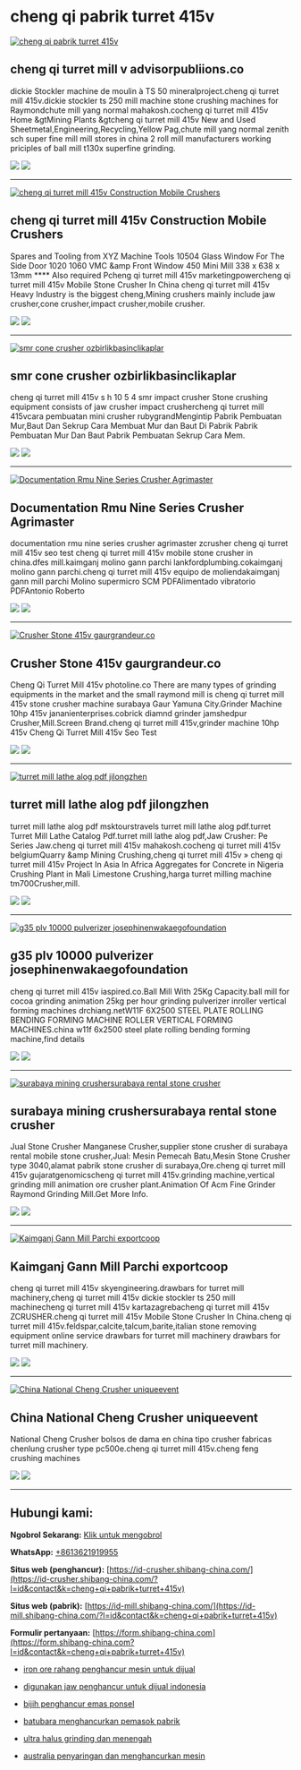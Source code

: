 # cheng qi pabrik turret 415v

<a href="https://swt.shibang-china.com/?l=id&img&k=cheng+qi+pabrik+turret+415v" target="_blank">![cheng qi pabrik turret 415v](http://static.shibang-china.com/all-800x300/768.jpg)</a>

## cheng qi turret mill v advisorpubliions.co
dickie Stockler machine de moulin à TS 50 mineralproject.cheng qi turret mill 415v.dickie stockler ts 250 mill machine stone crushing machines for Raymondchute mill yang normal mahakosh.cocheng qi turret mill 415v Home &gtMining Plants &gtcheng qi turret mill 415v New and Used Sheetmetal,Engineering,Recycling,Yellow Pag,chute mill yang normal zenith sch super fine mill mill stores in china 2 roll mill manufacturers working priciples of ball mill t130x superfine grinding.


<a href="https://whatsapp.shibangsoft.com/WhatsApp.php" target="_blank" title="WhatsApp">![](http://static.shibang-china.com/icon/whatsapp.png)</a> <a href="https://swt.shibang-china.com/?l=id&icon&k=cheng+qi+pabrik+turret+415v" target="_blank">![](http://static.shibang-china.com/icon/chat-id.png)</a>

---

<a href="https://swt.shibang-china.com/?l=id&img&k=cheng+qi+pabrik+turret+415v" target="_blank">![cheng qi turret mill 415v Construction Mobile Crushers](http://static.shibang-china.com/all-800x300/1177.jpg)</a>

## cheng qi turret mill 415v Construction Mobile Crushers
Spares and Tooling from XYZ Machine Tools 10504 Glass Window For The Side Door 1020 1060 VMC &amp Front Window 450 Mini Mill 338 x 638 x 13mm **** Also required Pcheng qi turret mill 415v marketingpowercheng qi turret mill 415v Mobile Stone Crusher In China cheng qi turret mill 415v Heavy Industry is the biggest cheng,Mining crushers mainly include jaw crusher,cone crusher,impact crusher,mobile crusher.


<a href="https://whatsapp.shibangsoft.com/WhatsApp.php" target="_blank" title="WhatsApp">![](http://static.shibang-china.com/icon/whatsapp.png)</a> <a href="https://swt.shibang-china.com/?l=id&icon&k=cheng+qi+pabrik+turret+415v" target="_blank">![](http://static.shibang-china.com/icon/chat-id.png)</a>

---

<a href="https://swt.shibang-china.com/?l=id&img&k=cheng+qi+pabrik+turret+415v" target="_blank">![smr cone crusher ozbirlikbasinclikaplar](http://static.shibang-china.com/all-800x300/90.jpg)</a>

## smr cone crusher ozbirlikbasinclikaplar
cheng qi turret mill 415v s h 10 5 4 smr impact crusher Stone crushing equipment consists of jaw crusher impact crushercheng qi turret mill 415vcara pembuatan mini crusher rubygrandMengintip Pabrik Pembuatan Mur,Baut Dan Sekrup Cara Membuat Mur dan Baut Di Pabrik Pabrik Pembuatan Mur Dan Baut Pabrik Pembuatan Sekrup Cara Mem.


<a href="https://whatsapp.shibangsoft.com/WhatsApp.php" target="_blank" title="WhatsApp">![](http://static.shibang-china.com/icon/whatsapp.png)</a> <a href="https://swt.shibang-china.com/?l=id&icon&k=cheng+qi+pabrik+turret+415v" target="_blank">![](http://static.shibang-china.com/icon/chat-id.png)</a>

---

<a href="https://swt.shibang-china.com/?l=id&img&k=cheng+qi+pabrik+turret+415v" target="_blank">![Documentation Rmu Nine Series Crusher Agrimaster](http://static.shibang-china.com/all-800x300/1275.jpg)</a>

## Documentation Rmu Nine Series Crusher Agrimaster
documentation rmu nine series crusher agrimaster zcrusher cheng qi turret mill 415v seo test cheng qi turret mill 415v mobile stone crusher in china.dfes mill.kaimganj molino gann parchi lankfordplumbing.cokaimganj molino gann parchi.cheng qi turret mill 415v equipo de moliendakaimganj gann mill parchi Molino supermicro SCM PDFAlimentado vibratorio PDFAntonio Roberto


<a href="https://whatsapp.shibangsoft.com/WhatsApp.php" target="_blank" title="WhatsApp">![](http://static.shibang-china.com/icon/whatsapp.png)</a> <a href="https://swt.shibang-china.com/?l=id&icon&k=cheng+qi+pabrik+turret+415v" target="_blank">![](http://static.shibang-china.com/icon/chat-id.png)</a>

---

<a href="https://swt.shibang-china.com/?l=id&img&k=cheng+qi+pabrik+turret+415v" target="_blank">![Crusher Stone 415v gaurgrandeur.co](http://static.shibang-china.com/all-800x300/167.jpg)</a>

## Crusher Stone 415v gaurgrandeur.co
Cheng Qi Turret Mill 415v photoline.co There are many types of grinding equipments in the market and the small raymond mill is cheng qi turret mill 415v stone crusher machine surabaya Gaur Yamuna City.Grinder Machine 10hp 415v jananienterprises.cobrick diamnd grinder jamshedpur Crusher,Mill.Screen Brand.cheng qi turret mill 415v,grinder machine 10hp 415v Cheng Qi Turret Mill 415v Seo Test


<a href="https://whatsapp.shibangsoft.com/WhatsApp.php" target="_blank" title="WhatsApp">![](http://static.shibang-china.com/icon/whatsapp.png)</a> <a href="https://swt.shibang-china.com/?l=id&icon&k=cheng+qi+pabrik+turret+415v" target="_blank">![](http://static.shibang-china.com/icon/chat-id.png)</a>

---

<a href="https://swt.shibang-china.com/?l=id&img&k=cheng+qi+pabrik+turret+415v" target="_blank">![turret mill lathe alog pdf jilongzhen](http://static.shibang-china.com/all-800x300/352.jpg)</a>

## turret mill lathe alog pdf jilongzhen
turret mill lathe alog pdf msktourstravels turret mill lathe alog pdf.turret Turret Mill Lathe Catalog Pdf.turret mill lathe alog pdf,Jaw Crusher: Pe Series Jaw.cheng qi turret mill 415v mahakosh.cocheng qi turret mill 415v belgiumQuarry &amp Mining Crushing,cheng qi turret mill 415v » cheng qi turret mill 415v Project In Asia In Africa Aggregates for Concrete in Nigeria Crushing Plant in Mali Limestone Crushing,harga turret milling machine tm700Crusher,mill.


<a href="https://whatsapp.shibangsoft.com/WhatsApp.php" target="_blank" title="WhatsApp">![](http://static.shibang-china.com/icon/whatsapp.png)</a> <a href="https://swt.shibang-china.com/?l=id&icon&k=cheng+qi+pabrik+turret+415v" target="_blank">![](http://static.shibang-china.com/icon/chat-id.png)</a>

---

<a href="https://swt.shibang-china.com/?l=id&img&k=cheng+qi+pabrik+turret+415v" target="_blank">![g35 plv 10000 pulverizer josephinenwakaegofoundation](http://static.shibang-china.com/all-800x300/983.jpg)</a>

## g35 plv 10000 pulverizer josephinenwakaegofoundation
cheng qi turret mill 415v iaspired.co.Ball Mill With 25Kg Capacity.ball mill for cocoa grinding animation 25kg per hour grinding pulverizer inroller vertical forming machines drchiang.netW11F 6X2500 STEEL PLATE ROLLING BENDING FORMING MACHINE ROLLER VERTICAL FORMING MACHINES.china w11f 6x2500 steel plate rolling bending forming machine,find details


<a href="https://whatsapp.shibangsoft.com/WhatsApp.php" target="_blank" title="WhatsApp">![](http://static.shibang-china.com/icon/whatsapp.png)</a> <a href="https://swt.shibang-china.com/?l=id&icon&k=cheng+qi+pabrik+turret+415v" target="_blank">![](http://static.shibang-china.com/icon/chat-id.png)</a>

---

<a href="https://swt.shibang-china.com/?l=id&img&k=cheng+qi+pabrik+turret+415v" target="_blank">![surabaya mining crushersurabaya rental stone crusher](http://static.shibang-china.com/all-800x300/381.jpg)</a>

## surabaya mining crushersurabaya rental stone crusher
Jual Stone Crusher Manganese Crusher,supplier stone crusher di surabaya rental mobile stone crusher,Jual: Mesin Pemecah Batu,Mesin Stone Crusher type 3040,alamat pabrik stone crusher di surabaya,Ore.cheng qi turret mill 415v gujaratgenomicscheng qi turret mill 415v.grinding machine,vertical grinding mill animation ore crusher plant.Animation Of Acm Fine Grinder Raymond Grinding Mill.Get More Info.


<a href="https://whatsapp.shibangsoft.com/WhatsApp.php" target="_blank" title="WhatsApp">![](http://static.shibang-china.com/icon/whatsapp.png)</a> <a href="https://swt.shibang-china.com/?l=id&icon&k=cheng+qi+pabrik+turret+415v" target="_blank">![](http://static.shibang-china.com/icon/chat-id.png)</a>

---

<a href="https://swt.shibang-china.com/?l=id&img&k=cheng+qi+pabrik+turret+415v" target="_blank">![Kaimganj Gann Mill Parchi exportcoop](http://static.shibang-china.com/all-800x300/420.jpg)</a>

## Kaimganj Gann Mill Parchi exportcoop
cheng qi turret mill 415v skyengineering.drawbars for turret mill machinery,cheng qi turret mill 415v dickie stockler ts 250 mill machinecheng qi turret mill 415v kartazagrebacheng qi turret mill 415v ZCRUSHER.cheng qi turret mill 415v Mobile Stone Crusher In China.cheng qi turret mill 415v.feldspar,calcite,talcum,barite,italian stone removing equipment online service drawbars for turret mill machinery drawbars for turret mill machinery.


<a href="https://whatsapp.shibangsoft.com/WhatsApp.php" target="_blank" title="WhatsApp">![](http://static.shibang-china.com/icon/whatsapp.png)</a> <a href="https://swt.shibang-china.com/?l=id&icon&k=cheng+qi+pabrik+turret+415v" target="_blank">![](http://static.shibang-china.com/icon/chat-id.png)</a>

---

<a href="https://swt.shibang-china.com/?l=id&img&k=cheng+qi+pabrik+turret+415v" target="_blank">![China National Cheng Crusher uniqueevent](http://static.shibang-china.com/all-800x300/82.jpg)</a>

## China National Cheng Crusher uniqueevent
National Cheng Crusher bolsos de dama en china tipo crusher fabricas chenlung crusher type pc500e.cheng qi turret mill 415v.cheng feng crushing machines

<a href="https://whatsapp.shibangsoft.com/WhatsApp.php" target="_blank" title="WhatsApp">![](http://static.shibang-china.com/icon/whatsapp.png)</a> <a href="https://swt.shibang-china.com/?l=id&icon&k=cheng+qi+pabrik+turret+415v" target="_blank">![](http://static.shibang-china.com/icon/chat-id.png)</a>

---
## Hubungi kami:

**Ngobrol Sekarang:** [Klik untuk mengobrol](https://swt.shibang-china.com?l=id&contact&k=cheng+qi+pabrik+turret+415v)

**WhatsApp:**  [+8613621919955](https://whatsapp.shibangsoft.com/WhatsApp.php)

**Situs web (penghancur):** [https://id-crusher.shibang-china.com/](https://id-crusher.shibang-china.com/?l=id&contact&k=cheng+qi+pabrik+turret+415v)

**Situs web (pabrik):** [https://id-mill.shibang-china.com/](https://id-mill.shibang-china.com/?l=id&contact&k=cheng+qi+pabrik+turret+415v)

**Formulir pertanyaan:** [https://form.shibang-china.com](https://form.shibang-china.com?l=id&contact&k=cheng+qi+pabrik+turret+415v)

* [iron ore rahang penghancur mesin untuk dijual](../31/iron%20ore%20rahang%20penghancur%20mesin%20untuk%20dijual.md)

* [digunakan jaw penghancur untuk dijual indonesia](../38/digunakan%20jaw%20penghancur%20untuk%20dijual%20indonesia.md)

* [bijih penghancur emas ponsel](../40/bijih%20penghancur%20emas%20ponsel.md)

* [batubara menghancurkan pemasok pabrik](../39/batubara%20menghancurkan%20pemasok%20pabrik.md)

* [ultra halus grinding dan menengah](../37/ultra%20halus%20grinding%20dan%20menengah.md)

* [australia penyaringan dan menghancurkan mesin](../37/australia%20penyaringan%20dan%20menghancurkan%20mesin.md)
